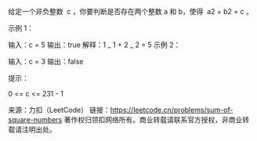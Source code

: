 给定一个非负整数  c ，你要判断是否存在两个整数 a 和 b，使得  a2 + b2 = c 。



示例 1：

输入：c = 5
输出：true
解释：1 _ 1 + 2 _ 2 = 5
示例 2：

输入：c = 3
输出：false



提示：

0 <= c <= 231 - 1

来源：力扣（LeetCode）
链接：https://leetcode.cn/problems/sum-of-square-numbers
著作权归领扣网络所有。商业转载请联系官方授权，非商业转载请注明出处。
